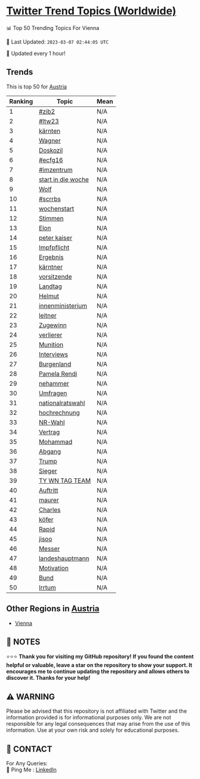 [Twitter Trend Topics (Worldwide)](https://github.com/ErcinDedeoglu/Twitter-Trend-Topics)
==========


📊 Top 50 Trending Topics For Vienna

📆 Last Updated: `2023-03-07 02:44:05 UTC`

🔧 Updated every 1 hour!


## Trends

This is top 50 for [Austria](</Austria>)

| Ranking | Topic | Mean |
| ------- | ------------ | ------------ |
| 1 | [#zib2](http://twitter.com/search?q=%23zib2) | N/A |
| 2 | [#ltw23](http://twitter.com/search?q=%23ltw23) | N/A |
| 3 | [kärnten](http://twitter.com/search?q=k%c3%a4rnten) | N/A |
| 4 | [Wagner](http://twitter.com/search?q=Wagner) | N/A |
| 5 | [Doskozil](http://twitter.com/search?q=Doskozil) | N/A |
| 6 | [#ecfg16](http://twitter.com/search?q=%23ecfg16) | N/A |
| 7 | [#imzentrum](http://twitter.com/search?q=%23imzentrum) | N/A |
| 8 | [start in die woche](http://twitter.com/search?q=start+in+die+woche) | N/A |
| 9 | [Wolf](http://twitter.com/search?q=Wolf) | N/A |
| 10 | [#scrrbs](http://twitter.com/search?q=%23scrrbs) | N/A |
| 11 | [wochenstart](http://twitter.com/search?q=wochenstart) | N/A |
| 12 | [Stimmen](http://twitter.com/search?q=Stimmen) | N/A |
| 13 | [Elon](http://twitter.com/search?q=Elon) | N/A |
| 14 | [peter kaiser](http://twitter.com/search?q=peter+kaiser) | N/A |
| 15 | [Impfpflicht](http://twitter.com/search?q=Impfpflicht) | N/A |
| 16 | [Ergebnis](http://twitter.com/search?q=Ergebnis) | N/A |
| 17 | [kärntner](http://twitter.com/search?q=k%c3%a4rntner) | N/A |
| 18 | [vorsitzende](http://twitter.com/search?q=vorsitzende) | N/A |
| 19 | [Landtag](http://twitter.com/search?q=Landtag) | N/A |
| 20 | [Helmut](http://twitter.com/search?q=Helmut) | N/A |
| 21 | [innenministerium](http://twitter.com/search?q=innenministerium) | N/A |
| 22 | [leitner](http://twitter.com/search?q=leitner) | N/A |
| 23 | [Zugewinn](http://twitter.com/search?q=Zugewinn) | N/A |
| 24 | [verlierer](http://twitter.com/search?q=verlierer) | N/A |
| 25 | [Munition](http://twitter.com/search?q=Munition) | N/A |
| 26 | [Interviews](http://twitter.com/search?q=Interviews) | N/A |
| 27 | [Burgenland](http://twitter.com/search?q=Burgenland) | N/A |
| 28 | [Pamela Rendi](http://twitter.com/search?q=Pamela+Rendi) | N/A |
| 29 | [nehammer](http://twitter.com/search?q=nehammer) | N/A |
| 30 | [Umfragen](http://twitter.com/search?q=Umfragen) | N/A |
| 31 | [nationalratswahl](http://twitter.com/search?q=nationalratswahl) | N/A |
| 32 | [hochrechnung](http://twitter.com/search?q=hochrechnung) | N/A |
| 33 | [NR-Wahl](http://twitter.com/search?q=NR-Wahl) | N/A |
| 34 | [Vertrag](http://twitter.com/search?q=Vertrag) | N/A |
| 35 | [Mohammad](http://twitter.com/search?q=Mohammad) | N/A |
| 36 | [Abgang](http://twitter.com/search?q=Abgang) | N/A |
| 37 | [Trump](http://twitter.com/search?q=Trump) | N/A |
| 38 | [Sieger](http://twitter.com/search?q=Sieger) | N/A |
| 39 | [TY WN TAG TEAM](http://twitter.com/search?q=TY+WN+TAG+TEAM) | N/A |
| 40 | [Auftritt](http://twitter.com/search?q=Auftritt) | N/A |
| 41 | [maurer](http://twitter.com/search?q=maurer) | N/A |
| 42 | [Charles](http://twitter.com/search?q=Charles) | N/A |
| 43 | [köfer](http://twitter.com/search?q=k%c3%b6fer) | N/A |
| 44 | [Rapid](http://twitter.com/search?q=Rapid) | N/A |
| 45 | [jisoo](http://twitter.com/search?q=jisoo) | N/A |
| 46 | [Messer](http://twitter.com/search?q=Messer) | N/A |
| 47 | [landeshauptmann](http://twitter.com/search?q=landeshauptmann) | N/A |
| 48 | [Motivation](http://twitter.com/search?q=Motivation) | N/A |
| 49 | [Bund](http://twitter.com/search?q=Bund) | N/A |
| 50 | [Irrtum](http://twitter.com/search?q=Irrtum) | N/A |



## Other Regions in [Austria](</Austria>)

* [Vienna](</Austria/Vienna.md>)



## 📝 NOTES

⭐⭐⭐ **Thank you for visiting my GitHub repository! If you found the content helpful or valuable, leave a star on the repository to show your support. It encourages me to continue updating the repository and allows others to discover it. Thanks for your help!**


## ⚠️ WARNING

Please be advised that this repository is not affiliated with Twitter and the information provided is for informational purposes only. We are not responsible for any legal consequences that may arise from the use of this information. Use at your own risk and solely for educational purposes.


## 📨 CONTACT

 For Any Queries:  
            🏓 Ping Me : [LinkedIn](https://www.linkedin.com/in/ercindedeoglu/)
